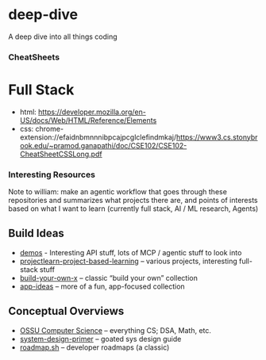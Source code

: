 # deep-dive
A deep dive into all things coding


### CheatSheets

# Full Stack
- html: https://developer.mozilla.org/en-US/docs/Web/HTML/Reference/Elements 
- css: chrome-extension://efaidnbmnnnibpcajpcglclefindmkaj/https://www3.cs.stonybrook.edu/~pramod.ganapathi/doc/CSE102/CSE102-CheatSheetCSSLong.pdf 


### Interesting Resources

Note to william: make an agentic workflow that goes through these repositories and summarizes what projects there are, and points of interests based on what I want to learn (currently full stack, AI / ML research, Agents)

## Build Ideas

- [demos](https://github.com/bitswired/demos) - Interesting API stuff, lots of MCP / agentic stuff to look into
- [projectlearn-project-based-learning](https://github.com/Xtremilicious/projectlearn-project-based-learning) – various projects, interesting full-stack stuff
- [build-your-own-x](https://github.com/codecrafters-io/build-your-own-x) – classic “build your own” collection
- [app-ideas](https://github.com/florinpop17/app-ideas) – more of a fun, app-focused collection

## Conceptual Overviews
- [OSSU Computer Science](https://github.com/ossu/computer-science) – everything CS; DSA, Math, etc.
- [system-design-primer](https://github.com/donnemartin/system-design-primer?tab=readme-ov-file#system-design-topics-start-here) – goated sys design guide
- [roadmap.sh](https://roadmap.sh/) – developer roadmaps (a classic)
